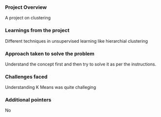 ### Project Overview

 A project on clustering


### Learnings from the project

 Different techniques in unsupervised learning like hierarchial clustering


### Approach taken to solve the problem

 Understand the concept first and then try to solve it as per the instructions.


### Challenges faced

 Understanding K Means was quite challeging


### Additional pointers

 No


